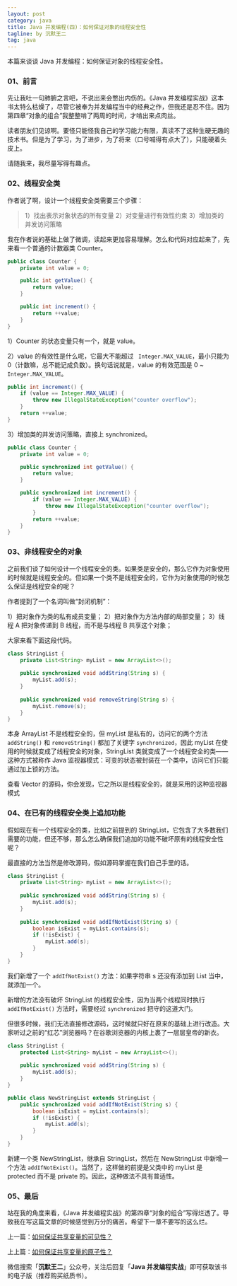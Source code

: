 ```yaml
---
layout: post
category: java
title: Java 并发编程(四)：如何保证对象的线程安全性
tagline: by 沉默王二
tag: java
---
```


本篇来谈谈 Java 并发编程：如何保证对象的线程安全性。

<!--more-->




### 01、前言

先让我吐一句肺腑之言吧，不说出来会憋出内伤的。《Java 并发编程实战》这本书太特么枯燥了，尽管它被奉为并发编程当中的经典之作，但我还是忍不住。因为第四章“对象的组合”我整整啃了两周的时间，才啃出来点肉丝。

读者朋友们见谅啊。要怪只能怪我自己的学习能力有限，真读不了这种生硬无趣的技术书。但是为了学习，为了进步，为了将来（口号喊得有点大了），只能硬着头皮上。

请随我来，我尽量写得有趣点。

### 02、线程安全类

作者说了啊，设计一个线程安全类需要三个步骤：

>1）找出表示对象状态的所有变量
2）对变量进行有效性约束
3）增加类的并发访问策略

我在作者说的基础上做了微调，读起来更加容易理解。怎么和代码对应起来了，先来看一个普通的计数器类 Counter。

```java
public class Counter {
    private int value = 0;

    public int getValue() {
        return value;
    }

    public int increment() {
        return ++value;
    }
}
```

1）Counter 的状态变量只有一个，就是 value。

2）value 的有效性是什么呢，它最大不能超过 ` Integer.MAX_VALUE`，最小只能为 0（计数嘛，总不能记成负数）。换句话说就是，value 的有效范围是 0 ~ ` Integer.MAX_VALUE`。

```java
public int increment() {
    if (value == Integer.MAX_VALUE) {
        throw new IllegalStateException("counter overflow");
    }
    return ++value;
}
```

3）增加类的并发访问策略，直接上 synchronized。

```java
public class Counter {
    private int value = 0;

    public synchronized int getValue() {
        return value;
    }

    public synchronized int increment() {
        if (value == Integer.MAX_VALUE) {
            throw new IllegalStateException("counter overflow");
        }
        return ++value;
    }
}
```

### 03、非线程安全的对象

之前我们谈了如何设计一个线程安全的类。如果类是安全的，那么它作为对象使用的时候就是线程安全的。但如果一个类不是线程安全的，它作为对象使用的时候怎么保证是线程安全的呢？

作者提到了一个名词叫做“封闭机制”：

1）把对象作为类的私有成员变量；
2）把对象作为方法内部的局部变量；
3）线程 A 把对象传递到 B 线程，而不是与线程 B 共享这个对象；

大家来看下面这段代码。

```java
class StringList {
	private List<String> myList = new ArrayList<>();
	
	public synchronized void addString(String s) {
		myList.add(s);
	}
	
	public synchronized void removeString(String s) {
		myList.remove(s);
	}
}
```

本身 ArrayList 不是线程安全的，但 myList 是私有的，访问它的两个方法 `addString()` 和 `removeString()` 都加了关键字 `synchronized`，因此 myList 在使用的时候就变成了线程安全的对象，StringList 类就变成了一个线程安全的类——这种方式被称作 Java 监视器模式：可变的状态被封装在一个类中，访问它们只能通过加上锁的方法。

查看 Vector 的源码，你会发现，它之所以是线程安全的，就是采用的这种监视器模式

### 04、在已有的线程安全类上追加功能

假如现在有一个线程安全的类，比如之前提到的 StringList，它包含了大多数我们需要的功能，但还不够，那么怎么确保我们追加的功能不破坏原有的线程安全性呢？

最直接的方法当然是修改源码，假如源码掌握在我们自己手里的话。

```java
class StringList {
	private List<String> myList = new ArrayList<>();
	
	public synchronized void addString(String s) {
		myList.add(s);
	}
	
	public synchronized void addIfNotExist(String s) {
		boolean isExist = myList.contains(s);
		if (!isExist) {
			myList.add(s);
		}
	}
}
```

我们新增了一个 `addIfNotExist()` 方法：如果字符串 s 还没有添加到 List 当中，就添加一个。

新增的方法没有破坏 StringList 的线程安全性，因为当两个线程同时执行  `addIfNotExist()` 方法时，需要经过 `synchronized` 把守的这道大门。

但很多时候，我们无法直接修改源码，这时候就只好在原来的基础上进行改造。大家听过之前的“红芯”浏览器吗？在谷歌浏览器的内核上裹了一层层皇帝的新衣。

```java
class StringList {
	protected List<String> myList = new ArrayList<>();
	
	public synchronized void addString(String s) {
		myList.add(s);
	}
}

public class NewStringList extends StringList {
	public synchronized void addIfNotExist(String s) {
		boolean isExist = myList.contains(s);
		if (!isExist) {
			myList.add(s);
		}
	}
}
```

新建一个类 NewStringList，继承自 StringList，然后在 NewStringList 中新增一个方法 `addIfNotExist()`。当然了，这样做的前提是父类中的 myList 是 protected 而不是 private 的。因此，这种做法不具有普适性。

### 05、最后

站在我的角度来看，《Java 并发编程实战》的第四章“对象的组合”写得烂透了。导致我在写这篇文章的时候感觉到万分的痛苦。希望下一章不要写的这么烂。

上一篇：[如何保证共享变量的可见性？](https://mp.weixin.qq.com/s/gTAJdfylc19QwDws5I-2FQ)

上上篇：[如何保证共享变量的原子性？](http://www.itwanger.com/java/2019/11/09/java-bingfa-3.html)



微信搜索「**沉默王二**」公众号，关注后回复「**Java 并发编程实战**」即可获取该书的电子版（推荐购买纸质书）。



